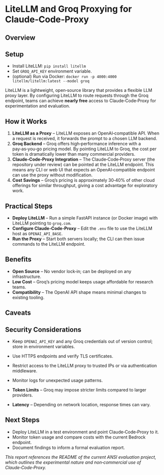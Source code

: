 # LiteLLM and Groq Proxying for Claude‑Code‑Proxy

## Overview

## Setup
- Install LiteLLM: `pip install litellm`
- Set `GROQ_API_KEY` environment variable.
- (optional) Run via Docker: `docker run -p 4000:4000 litellm/litellm:latest --model groq`

LiteLLM is a lightweight, open‑source library that provides a flexible LLM proxy layer. By configuring LiteLLM to route requests through the Groq endpoint, teams can achieve **nearly free** access to Claude‑Code‑Proxy for experimentation and evaluation.

## How it Works
1. **LiteLLM as a Proxy** – LiteLLM exposes an OpenAI‑compatible API.  When a request is received, it forwards the prompt to a chosen LLM backend.
2. **Groq Backend** – Groq offers high‑performance inference with a pay‑as‑you‑go pricing model.  By pointing LiteLLM to Groq, the cost per token is dramatically lower than many commercial providers.
3. **Claude‑Code‑Proxy Integration** – The Claude‑Code‑Proxy server (the repository under review) can be pointed at the LiteLLM endpoint.  This means any CLI or web UI that expects an OpenAI‑compatible endpoint can use the proxy without modification.
4. **Cost Savings** – Groq’s pricing is approximately 30‑40% of other cloud offerings for similar throughput, giving a cost advantage for exploratory work.

## Practical Steps
- **Deploy LiteLLM** – Run a simple FastAPI instance (or Docker image) with LiteLLM pointing to `groq.com`.
- **Configure Claude‑Code‑Proxy** – Edit the `.env` file to use the LiteLLM host as `OPENAI_API_BASE`.
- **Run the Proxy** – Start both servers locally; the CLI can then issue commands to the LiteLLM endpoint.

## Benefits
- **Open Source** – No vendor lock‑in; can be deployed on any infrastructure.
- **Low Cost** – Groq’s pricing model keeps usage affordable for research teams.
- **Compatibility** – The OpenAI API shape means minimal changes to existing tooling.

## Caveats

## Security Considerations
- Keep `OPENAI_API_KEY` and any Groq credentials out of version control; store in environment variables.
- Use HTTPS endpoints and verify TLS certificates.
- Restrict access to the LiteLLM proxy to trusted IPs or via authentication middleware.
- Monitor logs for unexpected usage patterns.

- **Token Limits** – Groq may impose stricter limits compared to larger providers.
- **Latency** – Depending on network location, response times can vary.

## Next Steps
- Deploy LiteLLM in a test environment and point Claude‑Code‑Proxy to it.
- Monitor token usage and compare costs with the current Bedrock endpoint.
- Document findings to inform a formal evaluation report.

*This report references the README of the current ANSI evaluation project, which outlines the experimental nature and non‑commercial use of Claude‑Code‑Proxy.*
